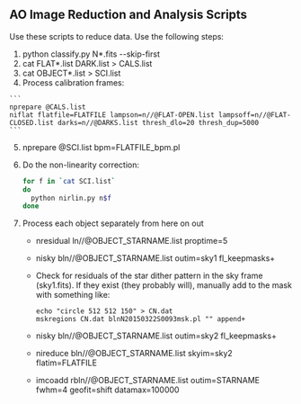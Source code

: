 AO Image Reduction and Analysis Scripts
-----------------------------------------

Use these scripts to reduce data. Use the following steps:

  1. python classify.py N*.fits --skip-first
  2. cat FLAT*.list DARK.list > CALS.list
  3. cat OBJECT*.list > SCI.list
  4. Process calibration frames:

    ```
    nprepare @CALS.list
    niflat flatfile=FLATFILE lampson=n//@FLAT-OPEN.list lampsoff=n//@FLAT-CLOSED.list darks=n//@DARKS.list thresh_dlo=20 thresh_dup=5000
    ```
  5. nprepare @SCI.list bpm=FLATFILE_bpm.pl
  6. Do the non-linearity correction:

     ```bash
     for f in `cat SCI.list`
     do
       python nirlin.py n$f
     done
     ```
  7. Process each object separately from here on out
     - nresidual ln//@OBJECT_STARNAME.list proptime=5
     - nisky bln//@OBJECT_STARNAME.list outim=sky1 fl_keepmasks+
     - Check for residuals of the star dither pattern in the sky frame (sky1.fits). If they exist (they probably will), manually add to the mask with something like:

       ```
       echo "circle 512 512 150" > CN.dat
       mskregions CN.dat blnN20150322S0093msk.pl "" append+
       ```
     - nisky bln//@OBJECT_STARNAME.list outim=sky2 fl_keepmasks+
     - nireduce bln//@OBJECT_STARNAME.list skyim=sky2 flatim=FLATFILE
     - imcoadd rbln//@OBJECT_STARNAME.list outim=STARNAME fwhm=4 geofit=shift datamax=100000
